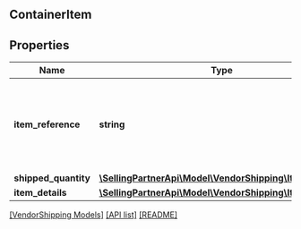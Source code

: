 ## ContainerItem

## Properties

Name | Type | Description | Notes
------------ | ------------- | ------------- | -------------
**item_reference** | **string** | The reference number for the item. Please provide the itemSequenceNumber from the &#39;items&#39; segment to refer to that item&#39;s details here. |
**shipped_quantity** | [**\SellingPartnerApi\Model\VendorShipping\ItemQuantity**](ItemQuantity.md) |  |
**item_details** | [**\SellingPartnerApi\Model\VendorShipping\ItemDetails**](ItemDetails.md) |  | [optional]

[[VendorShipping Models]](../) [[API list]](../../Api) [[README]](../../../README.md)
